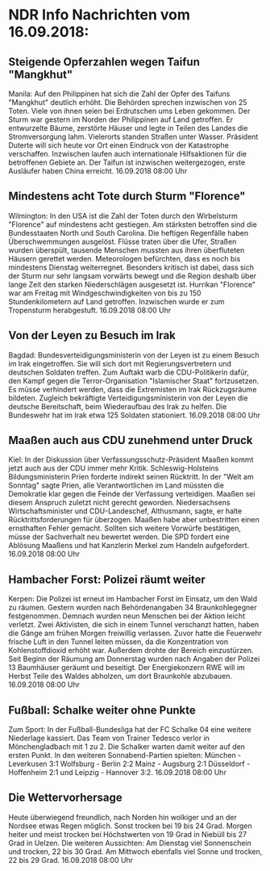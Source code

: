 # NDR Info Nachrichten vom 16.09.2018:


## Steigende Opferzahlen wegen Taifun "Mangkhut"
Manila: Auf den Philippinen hat sich die Zahl der Opfer des Taifuns "Mangkhut" deutlich erhöht. Die Behörden sprechen inzwischen von 25 Toten. Viele von ihnen seien bei Erdrutschen ums Leben gekommen. Der Sturm war gestern im Norden der Philippinen auf Land getroffen. Er entwurzelte Bäume, zerstörte Häuser und legte in Teilen des Landes die Stromversorgung lahm. Vielerorts standen Straßen unter Wasser. Präsident Duterte will sich heute vor Ort einen Eindruck von der Katastrophe verschaffen. Inzwischen laufen auch internationale Hilfsaktionen für die betroffenen Gebiete an. Der Taifun ist inzwischen weitergezogen, erste Ausläufer haben China erreicht. 16.09.2018 08:00 Uhr 

## Mindestens acht Tote durch Sturm "Florence"
Wilmington: In den USA ist die Zahl der Toten durch den Wirbelsturm "Florence" auf mindestens acht gestiegen. Am stärksten betroffen sind die Bundesstaaten North und South Carolina. Die heftigen Regenfälle haben Überschwemmungen ausgelöst. Flüsse traten über die Ufer, Straßen wurden überspült, tausende Menschen mussten aus ihren überfluteten Häusern gerettet werden. Meteorologen befürchten, dass es noch bis mindestens Dienstag weiterregnet. Besonders kritisch ist dabei, dass sich der Sturm nur sehr langsam vorwärts bewegt und die Region deshalb über lange Zeit den starken Niederschlägen ausgesetzt ist. Hurrikan "Florence" war am Freitag mit Windgeschwindigkeiten von bis zu 150 Stundenkilometern auf Land getroffen. Inzwischen wurde er zum Tropensturm herabgestuft. 16.09.2018 08:00 Uhr 

## Von der Leyen zu Besuch im Irak
Bagdad:	Bundesverteidigungsministerin von der Leyen ist zu einem Besuch im Irak eingetroffen. Sie will sich dort mit Regierungsvertretern und deutschen Soldaten treffen. Zum Auftakt warb die CDU-Politikerin dafür, den Kampf gegen die Terror-Organisation "Islamischer Staat" fortzusetzen. Es müsse verhindert werden, dass die Extremisten im Irak Rückzugsräume bildeten. Zugleich bekräftigte Verteidigungsministerin von der Leyen die deutsche Bereitschaft, beim Wiederaufbau des Irak zu helfen. Die Bundeswehr hat im Irak etwa 125 Soldaten stationiert. 16.09.2018 08:00 Uhr 

## Maaßen auch aus CDU zunehmend unter Druck
Kiel: In der Diskussion über Verfassungsschutz-Präsident Maaßen kommt jetzt auch aus der CDU immer mehr Kritik. Schleswig-Holsteins Bildungsministerin Prien forderte indirekt seinen Rücktritt. In der "Welt am Sonntag" sagte Prien, alle Verantwortlichen im Land müssten die Demokratie klar gegen die Feinde der Verfassung verteidigen. Maaßen sei diesem Anspruch zuletzt nicht gerecht geworden. Niedersachsens Wirtschaftsminister und CDU-Landeschef, Althusmann, sagte, er halte Rücktrittsforderungen für überzogen. Maaßen habe aber unbestritten einen ernsthaften Fehler gemacht. Sollten sich weitere Vorwürfe bestätigen, müsse der Sachverhalt neu bewertet werden. Die SPD fordert eine Ablösung Maaßens und hat Kanzlerin Merkel zum Handeln aufgefordert. 16.09.2018 08:00 Uhr 

## Hambacher Forst: Polizei räumt weiter
Kerpen: Die Polizei ist erneut im Hambacher Forst im Einsatz, um den Wald zu räumen. Gestern wurden nach Behördenangaben 34 Braunkohlegegner festgenommen. Demnach wurden neun Menschen bei der Aktion leicht verletzt. Zwei Aktivisten, die sich in einem Tunnel verschanzt hatten, haben die Gänge am frühen Morgen freiwillig verlassen. Zuvor hatte die Feuerwehr frische Luft in den Tunnel leiten müssen, da die Konzentration von Kohlenstoffdioxid erhöht war. Außerdem drohte der Bereich einzustürzen. Seit Beginn der Räumung am Donnerstag wurden nach Angaben der Polizei 13 Baumhäuser geräumt und beseitigt. Der Energiekonzern RWE will im Herbst Teile des Waldes abholzen, um dort Braunkohle abzubauen. 16.09.2018 08:00 Uhr 

## Fußball: Schalke weiter ohne Punkte
Zum Sport: In der Fußball-Bundesliga hat der FC Schalke 04 eine weitere Niederlage kassiert. Das Team von Trainer Tedesco verlor in Mönchengladbach mit 1 zu 2. Die Schalker warten damit weiter auf den ersten Punkt. In den weiteren Sonnabend-Partien spielten: München - Leverkusen		3:1
Wolfsburg - Berlin        		2:2 Mainz - Augsburg 2:1
Düsseldorf - Hoffenheim      	2:1   und
Leipzig - Hannover         		3:2. 16.09.2018 08:00 Uhr 

## Die Wettervorhersage
Heute überwiegend freundlich, nach Norden hin wolkiger und an der Nordsee etwas Regen möglich. Sonst trocken bei 19 bis 24 Grad. Morgen heiter und meist trocken bei Höchstwerten von 19 Grad in Niebüll bis 27 Grad in Uelzen. Die weiteren Aussichten: Am Dienstag viel Sonnenschein und trocken, 22 bis 30 Grad. Am Mittwoch ebenfalls viel Sonne und trocken, 22 bis 29 Grad. 16.09.2018 08:00 Uhr 
